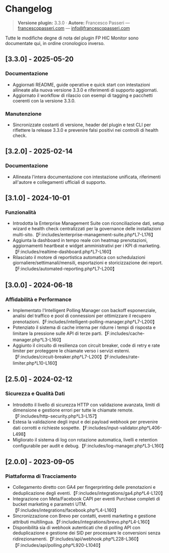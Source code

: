 # Changelog

> **Versione plugin:** 3.3.0 · **Autore:** Francesco Passeri — [francescopasseri.com](https://francescopasseri.com) — [info@francescopasseri.com](mailto:info@francescopasseri.com)

Tutte le modifiche degne di nota del plugin FP HIC Monitor sono documentate qui, in ordine cronologico inverso.

## [3.3.0] - 2025-05-20
### Documentazione
- Aggiornati README, guide operative e quick start con intestazioni allineate alla nuova versione 3.3.0 e riferimenti di supporto aggiornati.
- Aggiornato il workflow di rilascio con esempi di tagging e pacchetti coerenti con la versione 3.3.0.

### Manutenzione
- Sincronizzate costanti di versione, header del plugin e test CLI per riflettere la release 3.3.0 e prevenire falsi positivi nei controlli di health check.

## [3.2.0] - 2025-02-14
### Documentazione
- Allineata l'intera documentazione con intestazione unificata, riferimenti all'autore e collegamenti ufficiali di supporto.

## [3.1.0] - 2024-10-01
### Funzionalità
- Introdotta la Enterprise Management Suite con riconciliazione dati, setup wizard e health check centralizzati per la governance delle installazioni multi-sito.【F:includes/enterprise-management-suite.php†L7-L176】
- Aggiunta la dashboard in tempo reale con heatmap prenotazioni, aggiornamenti heartbeat e widget amministrativi per i KPI di marketing.【F:includes/realtime-dashboard.php†L7-L160】
- Rilasciato il motore di reportistica automatica con schedulazioni giornaliere/settimanali/mensili, esportazioni e storicizzazione dei report.【F:includes/automated-reporting.php†L7-L200】

## [3.0.0] - 2024-06-18
### Affidabilità e Performance
- Implementato l'Intelligent Polling Manager con backoff esponenziale, analisi del traffico e pool di connessioni per ottimizzare il recupero prenotazioni.【F:includes/intelligent-polling-manager.php†L7-L200】
- Potenziato il sistema di cache interna per ridurre i tempi di risposta e limitare la pressione sulle API di terze parti.【F:includes/cache-manager.php†L3-L160】
- Aggiunto il circuito di resilienza con circuit breaker, code di retry e rate limiter per proteggere le chiamate verso i servizi esterni.【F:includes/circuit-breaker.php†L7-L200】【F:includes/rate-limiter.php†L10-L160】

## [2.5.0] - 2024-02-12
### Sicurezza e Qualità Dati
- Introdotto il livello di sicurezza HTTP con validazione avanzata, limiti di dimensione e gestione errori per tutte le chiamate remote.【F:includes/http-security.php†L3-L157】
- Estesa la validazione degli input e dei payload webhook per prevenire dati corrotti e richieste sospette.【F:includes/input-validator.php†L406-L498】
- Migliorato il sistema di log con rotazione automatica, livelli e retention configurabile per audit e debug.【F:includes/log-manager.php†L3-L160】

## [2.0.0] - 2023-09-05
### Piattaforma di Tracciamento
- Collegamento diretto con GA4 per fingerprinting delle prenotazioni e deduplicazione degli eventi.【F:includes/integrations/ga4.php†L4-L120】
- Integrazione con Meta/Facebook CAPI per eventi Purchase completi di bucket marketing e parametri UTM.【F:includes/integrations/facebook.php†L4-L160】
- Sincronizzazione con Brevo per contatti, eventi marketing e gestione attributi multilingua.【F:includes/integrations/brevo.php†L4-L160】
- Disponibilità sia di webhook autenticati che di polling API con deduplicazione e gestione dei SID per processare le conversioni senza ridirezionamenti.【F:includes/api/webhook.php†L228-L360】【F:includes/api/polling.php†L920-L1040】
